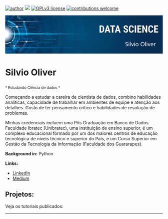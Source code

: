 [![author](https://img.shields.io/badge/author-silviooliver-red.svg)](https://www.linkedin.com/in/silviojoliver/) [![](https://img.shields.io/badge/python-3.7+-blue.svg)](https://www.python.org/downloads/release/python-365/) [![GPLv3 license](https://img.shields.io/badge/License-GPLv3-blue.svg)](http://perso.crans.org/besson/LICENSE.html) [![contributions welcome](https://img.shields.io/badge/contributions-welcome-brightgreen.svg?style=flat)](https://github.com/carlosfab/data_science/issues)

<p align="center">
  <img src="banner.png" >
</p>

# Silvio Oliver
<sub> * Estudando Ciência de dados *  </sub>

Começando a estudar a careira de cientista de dados, combino habilidades analíticas, capacidade de trabalhar em ambientes de equipe e atenção aos detalhes. Gosto de ter pensamento crítico e habilidades de resolução de problemas.

Minhas credenciais incluem uma Pôs Graduação em Banco de Dados Faculdade Ibratec (Unibratec), uma instituição de ensino superior, é um complexo educacional formado por um dos maiores centros de educação tecnológica de níveis técnico e superior do País, e um Curso Superior em Gestão da Tecnologia da Informação (Faculdade dos Guararapes).


**Background in:** Python

**Links:**
* [LinkedIn](https://www.linkedin.com/in/silviojoliver/)
* [Medium](https://www.medium.com)


## Projetos:
Veja os tutoriais publicados:




---



